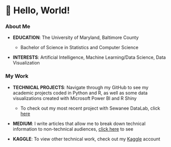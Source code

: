 # 👋 Hello, World!

### About Me

- __EDUCATION__: The University of Maryland, Baltimore County
    - Bachelor of Science in Statistics and Computer Science
    
- __INTERESTS__: Artificial Intelligence, Machine Learning/Data Science, Data Visualization

### My Work
- __TECHNICAL PROJECTS__: Navigate through my GitHub to see my academic projects coded in Python and R, as well as some data visualizations created with Microsoft Power BI and R Shiny
    - To check out my most recent project with Sewanee DataLab, click [here](https://github.com/sewaneedata/betterfi)

- __MEDIUM__: I write articles that allow me to break down technical information to non-technical audiences, [click here](https://medium.com/@tilinaa1) to see

- __KAGGLE__: To view other technical work, check out my [Kaggle](https://www.kaggle.com/tilinaalzaben/code) account

